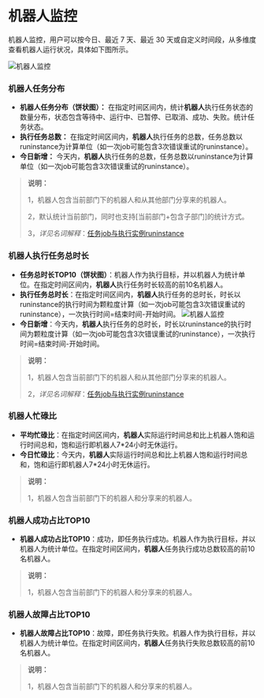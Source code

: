 # 机器人监控

机器人监控，用户可以按今日、最近 7 天、最近 30 天或自定义时间段，从多维度查看机器人运行状况，具体如下图所示。

![机器人监控](https://docimages.blob.core.chinacloudapi.cn/images/Console/0528dis2-01.png)

### 机器人任务分布

- **机器人任务分布（饼状图）：** 在指定时间区间内，统计**机器人**执行任务状态的数量分布，状态包含等待中、运行中、已暂停、已取消、成功、失败。统计任务状态。
- **执行任务总数：** 在指定时间区间内，**机器人**执行任务的总数，任务总数以runinstance为计算单位（如一次job可能包含3次错误重试的runinstance）。
- **今日新增：** 今天内，**机器人**执行任务的总数，任务总数以runinstance为计算单位（如一次job可能包含3次错误重试的runinstance）。

> **说明：**
>
> 1，机器人包含当前部门下的机器人和从其他部门分享来的机器人。
>
> 2，默认统计当前部门，同时也支持[当前部门+包含子部门]的统计方式。
>
> 3，*详见名词解释*：[任务job与执行实例runinstance](./../../Glossary.md)

### 机器人执行任务总时长

- **任务总时长TOP10（饼状图）**：机器人作为执行目标，并以机器人为统计单位。在指定时间区间内，**机器人**执行任务时长较高的前10名机器人。
- **执行任务总时长**：在指定时间区间内，**机器人**执行任务的总时长，时长以runinstance的执行时间为颗粒度计算（如一次job可能包含3次错误重试的runinstance），一次执行时间=结束时间-开始时间。
  ![机器人监控](https://docimages.blob.core.chinacloudapi.cn/images/Console/0528dis2-02.png)
- **今日新增**：今天内，**机器人**执行任务的总时长，时长以runinstance的执行时间为颗粒度计算（如一次job可能包含3次错误重试的runinstance），一次执行时间=结束时间-开始时间。

> **说明：**
>
> 1，机器人包含当前部门下的机器人和从其他部门分享来的机器人。
>
> 2，*详见名词解释*：[任务job与执行实例runinstance](./../../Glossary.md)

### 机器人忙碌比

- **平均忙碌比**：在指定时间区间内，**机器人**实际运行时间总和比上机器人饱和运行时间总和，饱和运行即机器人7*24小时无休运行。
- **今日忙碌比**：今天内，**机器人**实际运行时间总和比上机器人饱和运行时间总和，饱和运行即机器人7*24小时无休运行。

> **说明：**
>
> 1，机器人包含当前部门下的机器人和分享来的机器人。

### 机器人成功占比TOP10

- **机器人成功占比TOP10**：成功，即任务执行成功。机器人作为执行目标，并以机器人为统计单位。在指定时间区间内，**机器人**任务执行成功总数较高的前10名机器人。

> **说明：**
>
> 1，机器人包含当前部门下的机器人和分享来的机器人。

### 机器人故障占比TOP10

- **机器人故障占比TOP10**：故障，即任务执行失败。机器人作为执行目标，并以机器人为统计单位。在指定时间区间内，**机器人**任务执行失败总数较高的前10名机器人。

> **说明：**
>
> 1，机器人包含当前部门下的机器人和分享来的机器人。
